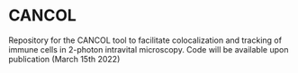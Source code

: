 # CANCOL
Repository for the CANCOL tool to facilitate colocalization and tracking of immune cells in 2-photon intravital microscopy.
Code will be available upon publication (March 15th 2022)
